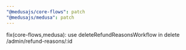 ```yaml
---
"@medusajs/core-flows": patch
"@medusajs/medusa": patch
---
```


fix(core-flows,medusa): use deleteRefundReasonsWorkflow in delete /admin/refund-reasons/:id
